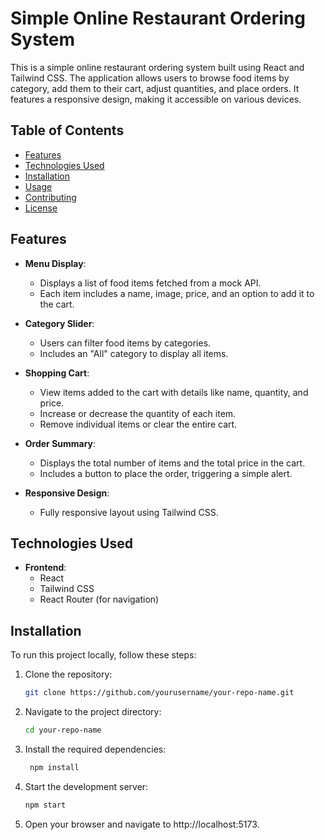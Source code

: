 # Simple Online Restaurant Ordering System

This is a simple online restaurant ordering system built using React and Tailwind CSS. The application allows users to browse food items by category, add them to their cart, adjust quantities, and place orders. It features a responsive design, making it accessible on various devices.

## Table of Contents

- [Features](#features)
- [Technologies Used](#technologies-used)
- [Installation](#installation)
- [Usage](#usage)
- [Contributing](#contributing)
- [License](#license)

## Features

- **Menu Display**:
  - Displays a list of food items fetched from a mock API.
  - Each item includes a name, image, price, and an option to add it to the cart.
- **Category Slider**:

  - Users can filter food items by categories.
  - Includes an "All" category to display all items.

- **Shopping Cart**:

  - View items added to the cart with details like name, quantity, and price.
  - Increase or decrease the quantity of each item.
  - Remove individual items or clear the entire cart.

- **Order Summary**:

  - Displays the total number of items and the total price in the cart.
  - Includes a button to place the order, triggering a simple alert.

- **Responsive Design**:
  - Fully responsive layout using Tailwind CSS.

## Technologies Used

- **Frontend**:
  - React
  - Tailwind CSS
  - React Router (for navigation)

## Installation

To run this project locally, follow these steps:

1. Clone the repository:

   ```bash
   git clone https://github.com/yourusername/your-repo-name.git
   ```

2. Navigate to the project directory:
   ```bash
   cd your-repo-name
   ```
3. Install the required dependencies:
   ```bash
    npm install
   ```
4. Start the development server:
   ```bash
   npm start
   ```
5. Open your browser and navigate to http://localhost:5173.
